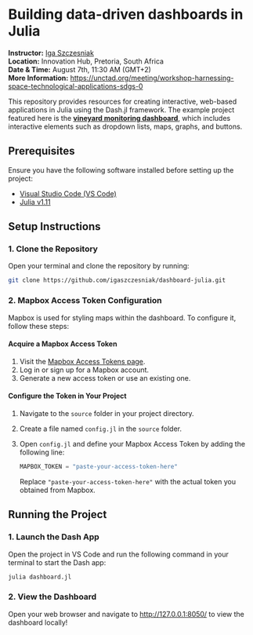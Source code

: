 # Building data-driven dashboards in Julia

**Instructor:** [Iga Szczesniak](https://igaszczesniak.github.io)  
**Location:** Innovation Hub, Pretoria, South Africa  
**Date & Time:** August 7th, 11:30 AM (GMT+2)  
**More Information:** https://unctad.org/meeting/workshop-harnessing-space-technological-applications-sdgs-0

This repository provides resources for creating interactive, web-based applications in Julia using the Dash.jl framework. The example project featured here is the [**vineyard monitoring dashboard**](https://services.aircentre.org/agrodigital/terceira/), which includes interactive elements such as dropdown lists, maps, graphs, and buttons.

## Prerequisites

Ensure you have the following software installed before setting up the project:

- [Visual Studio Code (VS Code)](https://code.visualstudio.com/download)
- [Julia v1.11](https://julialang.org/downloads/#upcoming_release)

## Setup Instructions

### 1. Clone the Repository

Open your terminal and clone the repository by running:

```bash
git clone https://github.com/igaszczesniak/dashboard-julia.git
```
### 2. Mapbox Access Token Configuration

Mapbox is used for styling maps within the dashboard. To configure it, follow these steps:

#### Acquire a Mapbox Access Token

1. Visit the [Mapbox Access Tokens page](https://account.mapbox.com/access-tokens/clv3yseh502zv2in19d765bww/).
2. Log in or sign up for a Mapbox account.
3. Generate a new access token or use an existing one.

#### Configure the Token in Your Project

1. Navigate to the `source` folder in your project directory.
2. Create a file named `config.jl` in the `source` folder.
3. Open `config.jl` and define your Mapbox Access Token by adding the following line:

    ```julia
    MAPBOX_TOKEN = "paste-your-access-token-here"
    ```

    Replace `"paste-your-access-token-here"` with the actual token you obtained from Mapbox.

## Running the Project

### 1. Launch the Dash App

Open the project in VS Code and run the following command in your terminal to start the Dash app:

```julia
julia dashboard.jl
```

### 2. View the Dashboard

Open your web browser and navigate to http://127.0.0.1:8050/ to view the dashboard locally!